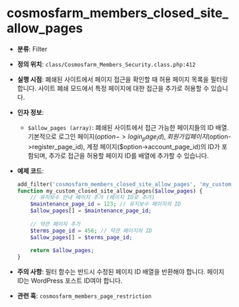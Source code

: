 # cosmosfarm_members_closed_site_allow_pages

- **분류**: Filter
- **정의 위치**: `class/Cosmosfarm_Members_Security.class.php:412`
- **실행 시점**: 폐쇄된 사이트에서 페이지 접근을 확인할 때 허용 페이지 목록을 필터링합니다. 사이트 폐쇄 모드에서 특정 페이지에 대한 접근을 추가로 허용할 수 있습니다.
- **인자 정보**:
  - `$allow_pages (array)`: 폐쇄된 사이트에서 접근 가능한 페이지들의 ID 배열. 기본적으로 로그인 페이지($option->login_page_id), 회원가입 페이지($option->register_page_id), 계정 페이지($option->account_page_id)의 ID가 포함되며, 추가로 접근을 허용할 페이지 ID를 배열에 추가할 수 있습니다.
- **예제 코드**:

  ```php
  add_filter('cosmosfarm_members_closed_site_allow_pages', 'my_custom_closed_site_allow_pages', 10, 1);
  function my_custom_closed_site_allow_pages($allow_pages) {
      // 유지보수 안내 페이지 추가 (페이지 ID로 추가)
      $maintenance_page_id = 123; // 유지보수 페이지의 ID
      $allow_pages[] = $maintenance_page_id;
      
      // 약관 페이지 추가
      $terms_page_id = 456; // 약관 페이지의 ID
      $allow_pages[] = $terms_page_id;
      
      return $allow_pages;
  }
  ```

- **주의 사항**: 필터 함수는 반드시 수정된 페이지 ID 배열을 반환해야 합니다. 페이지 ID는 WordPress 포스트 ID여야 합니다.
- **관련 훅**: `cosmosfarm_members_page_restriction`
